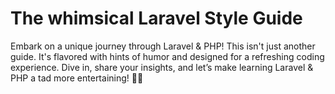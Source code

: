 # The whimsical Laravel Style Guide
Embark on a unique journey through Laravel &amp; PHP! This isn't just another guide. It's flavored with hints of humor and designed for a refreshing coding experience. Dive in, share your insights, and let’s make learning Laravel &amp; PHP a tad more entertaining! 🎸📖
